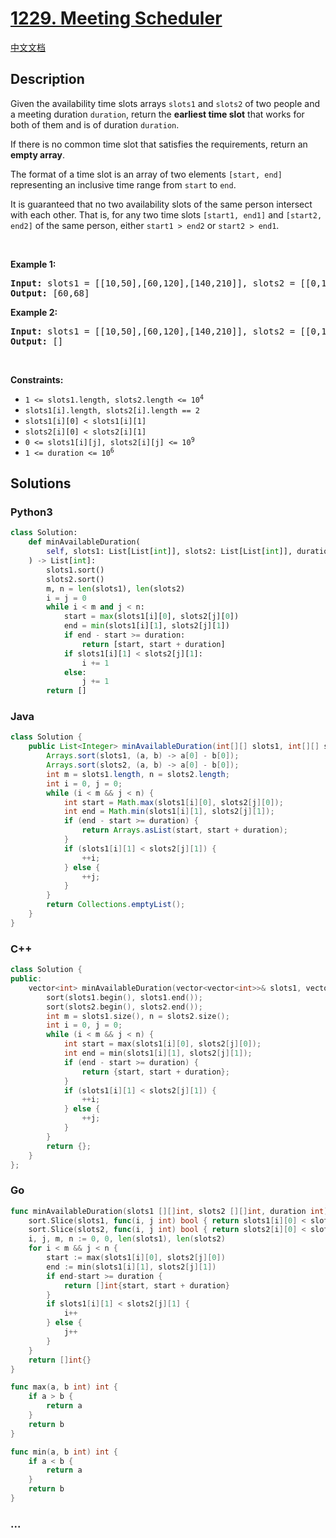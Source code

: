 # [1229. Meeting Scheduler](https://leetcode.com/problems/meeting-scheduler)

[中文文档](/solution/1200-1299/1229.Meeting%20Scheduler/README.md)

## Description

<p>Given the availability time slots arrays <code>slots1</code> and <code>slots2</code> of two people and a meeting duration <code>duration</code>, return the <strong>earliest time slot</strong> that works for both of them and is of duration <code>duration</code>.</p>

<p>If there is no common time slot that satisfies the requirements, return an <strong>empty array</strong>.</p>

<p>The format of a time slot is an array of two elements <code>[start, end]</code> representing an inclusive time range from <code>start</code> to <code>end</code>.</p>

<p>It is guaranteed that no two availability slots of the same person intersect with each other. That is, for any two time slots <code>[start1, end1]</code> and <code>[start2, end2]</code> of the same person, either <code>start1 &gt; end2</code> or <code>start2 &gt; end1</code>.</p>

<p>&nbsp;</p>
<p><strong class="example">Example 1:</strong></p>

<pre>
<strong>Input:</strong> slots1 = [[10,50],[60,120],[140,210]], slots2 = [[0,15],[60,70]], duration = 8
<strong>Output:</strong> [60,68]
</pre>

<p><strong class="example">Example 2:</strong></p>

<pre>
<strong>Input:</strong> slots1 = [[10,50],[60,120],[140,210]], slots2 = [[0,15],[60,70]], duration = 12
<strong>Output:</strong> []
</pre>

<p>&nbsp;</p>
<p><strong>Constraints:</strong></p>

<ul>
	<li><code>1 &lt;= slots1.length, slots2.length &lt;= 10<sup>4</sup></code></li>
	<li><code>slots1[i].length, slots2[i].length == 2</code></li>
	<li><code>slots1[i][0] &lt; slots1[i][1]</code></li>
	<li><code>slots2[i][0] &lt; slots2[i][1]</code></li>
	<li><code>0 &lt;= slots1[i][j], slots2[i][j] &lt;= 10<sup>9</sup></code></li>
	<li><code>1 &lt;= duration &lt;= 10<sup>6</sup></code></li>
</ul>

## Solutions

<!-- tabs:start -->

### **Python3**

```python
class Solution:
    def minAvailableDuration(
        self, slots1: List[List[int]], slots2: List[List[int]], duration: int
    ) -> List[int]:
        slots1.sort()
        slots2.sort()
        m, n = len(slots1), len(slots2)
        i = j = 0
        while i < m and j < n:
            start = max(slots1[i][0], slots2[j][0])
            end = min(slots1[i][1], slots2[j][1])
            if end - start >= duration:
                return [start, start + duration]
            if slots1[i][1] < slots2[j][1]:
                i += 1
            else:
                j += 1
        return []
```

### **Java**

```java
class Solution {
    public List<Integer> minAvailableDuration(int[][] slots1, int[][] slots2, int duration) {
        Arrays.sort(slots1, (a, b) -> a[0] - b[0]);
        Arrays.sort(slots2, (a, b) -> a[0] - b[0]);
        int m = slots1.length, n = slots2.length;
        int i = 0, j = 0;
        while (i < m && j < n) {
            int start = Math.max(slots1[i][0], slots2[j][0]);
            int end = Math.min(slots1[i][1], slots2[j][1]);
            if (end - start >= duration) {
                return Arrays.asList(start, start + duration);
            }
            if (slots1[i][1] < slots2[j][1]) {
                ++i;
            } else {
                ++j;
            }
        }
        return Collections.emptyList();
    }
}
```

### **C++**

```cpp
class Solution {
public:
    vector<int> minAvailableDuration(vector<vector<int>>& slots1, vector<vector<int>>& slots2, int duration) {
        sort(slots1.begin(), slots1.end());
        sort(slots2.begin(), slots2.end());
        int m = slots1.size(), n = slots2.size();
        int i = 0, j = 0;
        while (i < m && j < n) {
            int start = max(slots1[i][0], slots2[j][0]);
            int end = min(slots1[i][1], slots2[j][1]);
            if (end - start >= duration) {
                return {start, start + duration};
            }
            if (slots1[i][1] < slots2[j][1]) {
                ++i;
            } else {
                ++j;
            }
        }
        return {};
    }
};
```

### **Go**

```go
func minAvailableDuration(slots1 [][]int, slots2 [][]int, duration int) []int {
	sort.Slice(slots1, func(i, j int) bool { return slots1[i][0] < slots1[j][0] })
	sort.Slice(slots2, func(i, j int) bool { return slots2[i][0] < slots2[j][0] })
	i, j, m, n := 0, 0, len(slots1), len(slots2)
	for i < m && j < n {
		start := max(slots1[i][0], slots2[j][0])
		end := min(slots1[i][1], slots2[j][1])
		if end-start >= duration {
			return []int{start, start + duration}
		}
		if slots1[i][1] < slots2[j][1] {
			i++
		} else {
			j++
		}
	}
	return []int{}
}

func max(a, b int) int {
	if a > b {
		return a
	}
	return b
}

func min(a, b int) int {
	if a < b {
		return a
	}
	return b
}
```

### **...**

```

```

<!-- tabs:end -->
